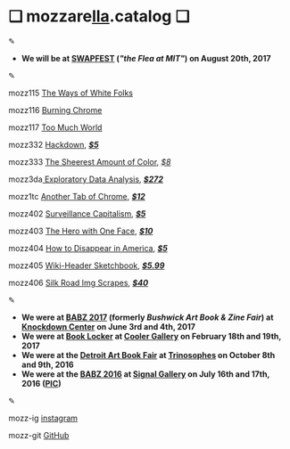 # ❏ mozzare[**lla**](http://pi.mozzarella.website).catalog ❏ 
						 
✎

+ **We will be at [SWAPFEST](http://web.mit.edu/w1mx/www/swapfest/swapfest-2017.06.pdf) (_"the Flea at MIT"_) on August 20th, 2017**

✎

mozz115 [The Ways of White Folks](http://cat.mozzarella.website/mozz115)

mozz116 [Burning Chrome](http://cat.mozzarella.website/mozz116)

mozz117 [Too Much World](http://cat.mozzarella.website/mozz117)

mozz332  [Hackdown](http://cat.mozzarella.website/mozz332), [_**$5**_](https://squareup.com/store/mozzarella/item/hackdown)

mozz333 [The Sheerest Amount of Color](http://cat.mozzarella.website/mozz333),  [_$8_](https://squareup.com/store/mozzarella/item/the-sheerest-amount-of-color)

mozz3da[ Exploratory Data Analysis](http://cat.mozzarella.website/mEDA-01),  [_**$272**_](http://www.ebay.com/itm/152370010036)

mozz1tc [Another Tab of Chrome](https://squareup.com/store/mozzarella/item/another-tab-of-chrome), [_**$12**_](https://squareup.com/store/mozzarella/item/another-tab-of-chrome)

mozz402 [Surveillance Capitalism](), [_**$5**_](https://squareup.com/store/mozzarella/item/surveillance-capitlism)

mozz403 [The Hero with One Face](), [_**$10**_](https://squareup.com/store/mozzarella/item/the-hero-with-one-face)

mozz404 [How to Disappear in America](), [_**$5**_](https://squareup.com/store/mozzarella/item/how-to-disappear-in-america)

mozz405 [Wiki-Header Sketchbook](), [_**$5.99**_](https://squareup.com/store/mozzarella/item/wiki-header-sketchbook)

mozz406 [Silk Road Img Scrapes](), [**_$40_**]()

✎

+ **We were at [BABZ 2017](https://blondeartbooks.com/2017/05/03/babz-fair-2017/) (formerly _Bushwick Art Book & Zine Fair_) at [Knockdown Center](http://knockdown.center) on June 3rd and 4th, 2017**
+ **We were at [Book Locker](http://booklocker.us/) at [Cooler Gallery](http://www.cooler-gallery.com/) on February 18th and 19th, 2017**
+ **We were at the [Detroit Art Book Fair](http://www.dittoditto.org/) at [Trinosophes](http://www.cooler-gallery.com/) on October 8th and 9th, 2016**
+ **We were at the [BABZ 2016](https://blondeartbooks.com/2016/06/09/babz-fair-2016-bushwick-art-book-zine-fair/) at [Signal Gallery](http://ssiiggnnaall.com/) on July 16th and 17th, 2016 ([PIC](https://hyperallergic.com/381034/the-babz-fair-gathers-108-independent-presses-and-artists-for-its-fifth-edition/))**

✎

mozz-ig	[instagram](http://instagram.com/mozzarella.website)

mozz-git	[GitHub](http://github.com/mozzarellaV8)